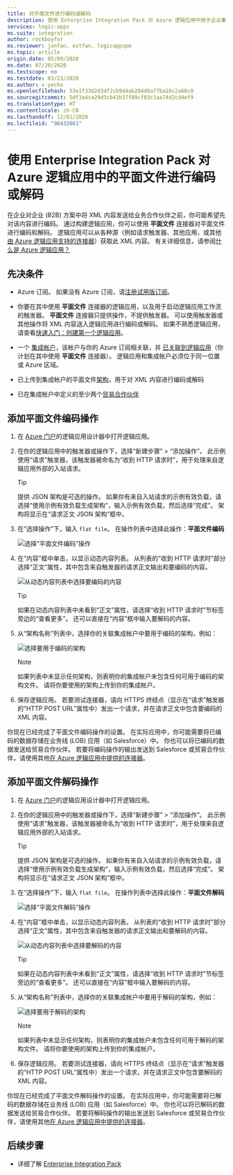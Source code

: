 ```yaml
---
title: 对平面文件进行编码或解码
description: 使用 Enterprise Integration Pack 对 Azure 逻辑应用中用于企业集成的平面文件进行编码或解码
services: logic-apps
ms.suite: integration
author: rockboyfor
ms.reviewer: jonfan, estfan, logicappspm
ms.topic: article
origin.date: 05/09/2020
ms.date: 07/20/2020
ms.testscope: no
ms.testdate: 03/23/2020
ms.author: v-yeche
ms.openlocfilehash: 53e1f33d2d3df2cb9d4ab204d8a77ba16c2a68c0
ms.sourcegitcommit: 5df3a4ca29d3cb43b37f89cf03c1aa74d2cd4ef9
ms.translationtype: HT
ms.contentlocale: zh-CN
ms.lasthandoff: 12/01/2020
ms.locfileid: "96432661"
---
```

<!--Verified successfully-->
# <a name="encode-and-decode-flat-files-in-azure-logic-apps-by-using-the-enterprise-integration-pack"></a>使用 Enterprise Integration Pack 对 Azure 逻辑应用中的平面文件进行编码或解码

在企业对企业 (B2B) 方案中将 XML 内容发送给业务合作伙伴之前，你可能希望先对该内容进行编码。 通过构建逻辑应用，你可以使用 **平面文件** 连接器对平面文件进行编码和解码。 逻辑应用可以从各种源（例如请求触发器、其他应用，或其他[由 Azure 逻辑应用支持的连接器](../connectors/apis-list.md)）获取此 XML 内容。 有关详细信息，请参阅[什么是 Azure 逻辑应用？](logic-apps-overview.md)

## <a name="prerequisites"></a>先决条件

* Azure 订阅。 如果没有 Azure 订阅，请[注册试用版订阅](https://www.microsoft.com/china/azure/index.html?fromtype=cn)。

* 你要在其中使用 **平面文件** 连接器的逻辑应用，以及用于启动逻辑应用工作流的触发器。 **平面文件** 连接器只提供操作，不提供触发器。 可以使用触发器或其他操作将 XML 内容送入逻辑应用进行编码或解码。 如果不熟悉逻辑应用，请查看[快速入门：创建第一个逻辑应用](../logic-apps/quickstart-create-first-logic-app-workflow.md)。

* 一个 [集成帐户](../logic-apps/logic-apps-enterprise-integration-create-integration-account.md)，该帐户与你的 Azure 订阅相关联，并 [已关联到逻辑应用](logic-apps-enterprise-integration-accounts.md#link-account)（你计划在其中使用 **平面文件** 连接器）。 逻辑应用和集成帐户必须位于同一位置或 Azure 区域。

* 已上传到集成帐户的平面文件[架构](logic-apps-enterprise-integration-schemas.md)，用于对 XML 内容进行编码或解码

* 已在集成帐户中定义的至少两个[贸易合作伙伴](logic-apps-enterprise-integration-partners.md)

## <a name="add-flat-file-encode-action"></a>添加平面文件编码操作

1. 在 [Azure 门户](https://portal.azure.cn)的逻辑应用设计器中打开逻辑应用。

1. 在你的逻辑应用中的触发器或操作下，选择“新建步骤” > “添加操作”。  此示例使用“请求”触发器，该触发器被命名为“收到 HTTP 请求时”，用于处理来自逻辑应用外部的入站请求。

    > [!TIP]
    > 提供 JSON 架构是可选的操作。 如果你有来自入站请求的示例有效负载，请选择“使用示例有效负载生成架构”，输入示例有效负载，然后选择“完成”。 架构将显示在“请求正文 JSON 架构”框中。

1. 在“选择操作”下，输入 `flat file`。 在操作列表中选择此操作：**平面文件编码**

    ![选择“平面文件编码”操作](./media/logic-apps-enterprise-integration-flatfile/select-flat-file-encoding.png)

1. 在“内容”框中单击，以显示动态内容列表。 从列表的“收到 HTTP 请求时”部分选择“正文”属性，其中包含来自触发器的请求正文输出和要编码的内容。

    ![从动态内容列表中选择要编码的内容](./media/logic-apps-enterprise-integration-flatfile/select-content-to-encode.png)

    > [!TIP]
    > 如果在动态内容列表中未看到“正文”属性，请选择“收到 HTTP 请求时”节标签旁边的“查看更多”。 
    > 还可以直接在“内容”框中输入要解码的内容。

1. 从“架构名称”列表中，选择你的关联集成帐户中要用于编码的架构，例如：

    ![选择要用于编码的架构](./media/logic-apps-enterprise-integration-flatfile/select-schema-for-encoding.png)

    > [!NOTE]
    > 如果列表中未显示任何架构，则表明你的集成帐户未包含任何可用于编码的架构文件。 请将你要使用的架构上传到你的集成帐户。

1. 保存逻辑应用。 若要测试连接器，请向 HTTPS 终结点（显示在“请求”触发器的“HTTP POST URL”属性中）发出一个请求，并在请求正文中包含要编码的 XML 内容。

你现在已经完成了平面文件编码操作的设置。 在实际应用中，你可能需要将已编码的数据存储在业务线 (LOB) 应用（如 Salesforce）中。 你也可以将已编码的数据发送给贸易合作伙伴。 若要将编码操作的输出发送到 Salesforce 或贸易合作伙伴，请使用其他[在 Azure 逻辑应用中提供的连接器](../connectors/apis-list.md)。

## <a name="add-flat-file-decode-action"></a>添加平面文件解码操作

1. 在 [Azure 门户](https://portal.azure.cn)的逻辑应用设计器中打开逻辑应用。

1. 在你的逻辑应用中的触发器或操作下，选择“新建步骤” > “添加操作”。  此示例使用“请求”触发器，该触发器被命名为“收到 HTTP 请求时”，用于处理来自逻辑应用外部的入站请求。

    > [!TIP]
    > 提供 JSON 架构是可选的操作。 如果你有来自入站请求的示例有效负载，请选择“使用示例有效负载生成架构”，输入示例有效负载，然后选择“完成”。 架构将显示在“请求正文 JSON 架构”框中。

1. 在“选择操作”下，输入 `flat file`。 在操作列表中选择此操作：**平面文件解码**

    ![选择“平面文件解码”操作](./media/logic-apps-enterprise-integration-flatfile/select-flat-file-decoding.png)

1. 在“内容”框中单击，以显示动态内容列表。 从列表的“收到 HTTP 请求时”部分选择“正文”属性，其中包含来自触发器的请求正文输出和要解码的内容。

    ![从动态内容列表中选择要解码的内容](./media/logic-apps-enterprise-integration-flatfile/select-content-to-decode.png)

    > [!TIP]
    > 如果在动态内容列表中未看到“正文”属性，请选择“收到 HTTP 请求时”节标签旁边的“查看更多”。  还可以直接在“内容”框中输入要解码的内容。

1. 从“架构名称”列表中，选择你的关联集成帐户中要用于解码的架构，例如：

    ![选择要用于解码的架构](./media/logic-apps-enterprise-integration-flatfile/select-schema-for-decoding.png)

    > [!NOTE]
    > 如果列表中未显示任何架构，则表明你的集成帐户未包含任何可用于解码的架构文件。 请将你要使用的架构上传到你的集成帐户。

1. 保存逻辑应用。 若要测试连接器，请向 HTTPS 终结点（显示在“请求”触发器的“HTTP POST URL”属性中）发出一个请求，并在请求正文中包含要解码的 XML 内容。

你现在已经完成了平面文件解码操作的设置。 在实际应用中，你可能需要将已解码的数据存储在业务线 (LOB) 应用（如 Salesforce）中。 你也可以将已解码的数据发送给贸易合作伙伴。 若要将解码操作的输出发送到 Salesforce 或贸易合作伙伴，请使用其他[在 Azure 逻辑应用中提供的连接器](../connectors/apis-list.md)。

## <a name="next-steps"></a>后续步骤

* 详细了解 [Enterprise Integration Pack](logic-apps-enterprise-integration-overview.md)

<!-- Update_Description: update meta properties, wording update, update link -->